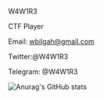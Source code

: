 W4W1R3

CTF Player

Email: wbilgah@gmail.com

Twitter:@W4W1R3

Telegram: @W4W1R3



![Anurag's GitHub stats](https://github-readme-stats.vercel.app/api?username=W4W1R3&show_icons=true&theme=radical)
